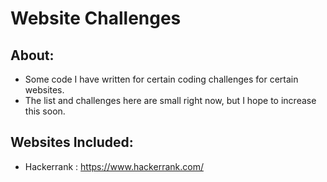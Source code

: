 # Website Challenges

## About:
- Some code I have written for certain coding challenges for certain websites.
- The list and challenges here are small right now, but I hope to increase this soon.

## Websites Included:
- Hackerrank : https://www.hackerrank.com/




